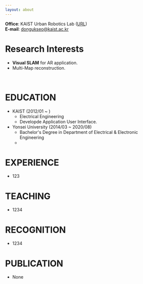 ```yaml
---
layout: about
---
```



**Office**: KAIST Urban Robotics Lab ([URL](http://urobot.kaist.ac.kr/))  
**E-mail**: dongukseo@kaist.ac.kr

# Research Interests
* **Visual SLAM** for AR application. 
* Multi-Map reconstruction.

<br/>  

# EDUCATION
* KAIST (2012/01 ~ )
  * Electrical Engineering 
  * Developde Application User Interface.
* Yonsei University (2014/03 ~ 2020/08)
  * Bachelor's Degree in Department of Electrical & Electronic Engineering 
  * 

# EXPERIENCE
* 123


# TEACHING
* 1234

# RECOGNITION
* 1234

# PUBLICATION
* None



<br/>









